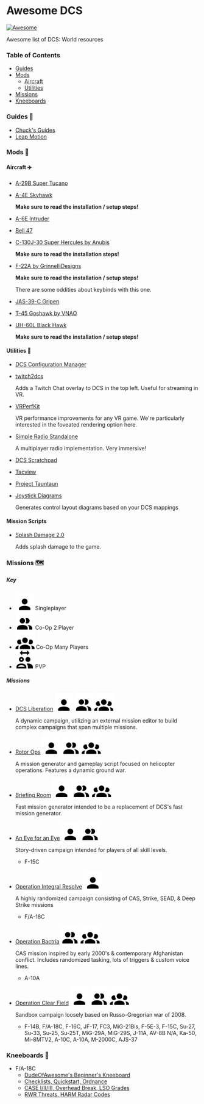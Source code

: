 # Awesome DCS

[![Awesome](https://awesome.re/badge.svg)](https://awesome.re)

Awesome list of DCS: World resources

### Table of Contents

-   [Guides](#guides-📄)
-   [Mods](#mods-🧩)
    -   [Aircraft](#aircraft-✈️)
    -   [Utilities](#utilities-🔧)
-   [Missions](#missions-🗺)
-   [Kneeboards](#kneeboards-📝)

### Guides 📄

-   [Chuck's Guides](https://www.mudspike.com/chucks-guides-dcs/)
-   [Leap Motion](https://forum.dcs.world/topic/285166-my-procedure-for-leap-motion-working-perfectly-in-dcs/#comment-4820137)

### Mods 🧩

#### Aircraft ✈️

-   [A-29B Super Tucano](https://github.com/luizrenault/a-29b-community)
-   [A-4E Skyhawk](https://github.com/heclak/community-a4e-c)

    **Make sure to read the installation / setup steps!**

-   [A-6E Intruder](https://github.com/CorsairCat/DCS-A-6E-Intruder)
-   [Bell 47](https://www.digitalcombatsimulator.com/en/files/3317105/)
-   [C-130J-30 Super Hercules by Anubis](https://forums.eagle.ru/topic/252075-dcs-super-hercules-mod-by-anubis/)

    **Make sure to read the installation steps!**

-   [F-22A by GrinnelliDesigns](https://grinnellidesigns.com/f22/)

    **Make sure to read the installation / setup steps!**

    There are some oddities about keybinds with this one.

-   [JAS-39-C Gripen](https://github.com/whisky-actual/Community-JAS-39-C)
-   [T-45 Goshawk by VNAO](https://forums.eagle.ru/topic/203816-vnao-t-45-goshawk/)
-   [UH-60L Black Hawk](https://github.com/Kinkkujuustovoileipa/uh-60l)

    **Make sure to read the installation / setup steps!**

#### Utilities 🔧

-   [DCS Configuration Manager](https://github.com/TheFitzZZ/DCS-Config-Manager)
-   [twitch2dcs](https://github.com/jeffboulanger/twitch2dcs)

    Adds a Twitch Chat overlay to DCS in the top left. Useful for streaming in VR.

-   [VRPerfKit](https://github.com/fholger/vrperfkit)

    VR performance improvements for any VR game. We're particularly interested in the foveated rendering option here.

-   [Simple Radio Standalone](http://dcssimpleradio.com/gettingstarted/)

    A multiplayer radio implementation. Very immersive!

-   [DCS Scratchpad](https://github.com/rkusa/dcs-scratchpad)
-   [Tacview](https://www.tacview.net/)
-   [Project Tauntaun](https://github.com/UOAF/project-tauntaun)
-   [Joystick Diagrams](https://joystick-diagrams.com/)

    Generates control layout diagrams based on your DCS mappings

#### Mission Scripts

-   [Splash Damage 2.0](https://forum.dcs.world/topic/289290-splash-damage-20-script-make-explosions-better/)

    Adds splash damage to the game.

### Missions 🗺

##### Key

-   ![Solo](/assets/account.svg) Singleplayer
-   ![Co-Op 2 player](/assets/account-multiple.svg) Co-Op 2 Player
-   ![Co-Op Many](/assets/account-group.svg) Co-Op Many Players
-   ![PVP](/assets/account-switch-outline.svg) PVP

##### Missions

-   [DCS Liberation](https://github.com/dcs-liberation/dcs_liberation)
    ![solo](/assets/account.svg)
    ![2 player](/assets/account-multiple.svg)
    ![Co-Op Many](/assets/account-group.svg)

    A dynamic campaign, utilizing an external mission editor to build complex campaigns that span multiple missions.

-   [Rotor Ops](https://dcs-helicopters.com/)
    ![solo](/assets/account.svg)
    ![2 player](/assets/account-multiple.svg)
    ![Co-Op Many](/assets/account-group.svg)

    A mission generator and gameplay script focused on helicopter operations. Features a dynamic ground war.

-   [Briefing Room](https://github.com/akaAgar/briefing-room-for-dcs)
    ![solo](/assets/account.svg)
    ![2 player](/assets/account-multiple.svg)
    ![Co-Op Many](/assets/account-group.svg)

    Fast mission generator intended to be a replacement of DCS's fast mission generator.

-   [An Eye for an Eye](https://forum.dcs.world/topic/117887-an-eye-for-an-eye-v09-single-player2-player-for-f-15c)
    ![solo](/assets/account.svg)
    ![2 player](/assets/account-multiple.svg)

    Story-driven campaign intended for players of all skill levels.

    -   F-15C

-   [Operation Integral Resolve](https://www.digitalcombatsimulator.com/en/files/3309469/)
    ![solo](/assets/account.svg)

    A highly randomized campaign consisting of CAS, Strike, SEAD, & Deep Strike missions

    -   F/A-18C

-   [Operation Bactria](https://www.digitalcombatsimulator.com/en/files/201633/)
    ![2 player](/assets/account-multiple.svg)
    ![Co-Op Many](/assets/account-group.svg)

    CAS mission inspired by early 2000's & contemporary Afghanistan conflict. Includes randomized tasking, lots of triggers & custom voice lines.

    -   A-10A

-   [Operation Clear Field](https://www.digitalcombatsimulator.com/en/files/3306039/)
    ![solo](/assets/account.svg)
    ![2 player](/assets/account-multiple.svg)
    ![Co-Op Many](/assets/account-group.svg)

    Sandbox campaign loosely based on Russo-Gregorian war of 2008.

    -   F-14B, F/A-18C, F-16C, JF-17, FC3, MiG-21Bis, F-5E-3, F-15C, Su-27, Su-33, Su-25, Su-25T, MiG-29A, MiG-29S, J-11A, AV-8B N/A, Ka-50, Mi-8MTV2, A-10C, A-10A, M-2000C, AJS-37

### Kneeboards 📝

-   F/A-18C
    -   [DudeOfAwesome's Beginner's Kneeboard](https://github.com/dudeofawesome/dcs-kneeboards)
    -   [Checklists, Quickstart, Ordnance](https://www.digitalcombatsimulator.com/en/files/3314313/)
    -   [CASE I/II/III, Overhead Break, LSO Grades](https://www.digitalcombatsimulator.com/en/files/3314314/)
    -   [RWR Threats, HARM Radar Codes](https://www.digitalcombatsimulator.com/en/files/3314315/)

